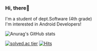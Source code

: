### Hi, there👋
I'm a student of dept.Software (4th grade)<br>
I'm interested in Android Developers!

![Anurag's GitHub stats](https://github-readme-stats.ashpurple.vercel.app/api?username=ashpurple&show_icons=true&theme=nightowl)

[![solved.ac tier](http://mazassumnida.wtf/api/mini/generate_badge?boj=ashpurple)](https://solved.ac/ashpurple)
[![Hits](https://hits.seeyoufarm.com/api/count/incr/badge.svg?url=https%3A%2F%2Fgithub.com%2Fashpurple&count_bg=%2379C83D&title_bg=%23555555&icon=&icon_color=%23E7E7E7&title=hits&edge_flat=false)](https://hits.seeyoufarm.com)            
